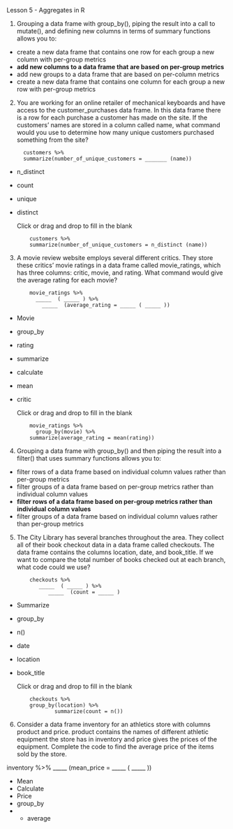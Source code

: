 Lesson 5 - Aggregates in R

1.	Grouping a data frame with group_by(), piping the result into a call to mutate(), and defining new columns in terms of summary functions allows you to:
-	create a new data frame that contains one row for each group a new column with per-group metrics
-	**add new columns to a data frame that are based on per-group metrics**
-	add new groups to a data frame that are based on per-column metrics
-	create a new data frame that contains one column for each group a new row with per-group metrics

2.	You are working for an online retailer of mechanical keyboards and have access to the customer_purchases data frame. In this data frame there is a row for each purchase a customer has made on the site. If the customers’ names are stored in a column called name, what command would you use to determine how many unique customers purchased something from the site?

      
  	      customers %>%
  	      summarize(number_of_unique_customers = _______ (name))

-	n_distinct
-	count
-	unique
-	distinct

      Click or drag and drop to fill in the blank

            customers %>%
            summarize(number_of_unique_customers = n_distinct (name))

3.	A movie review website employs several different critics. They store these critics’ movie ratings in a data frame called movie_ratings, which has three columns: critic, movie, and rating. What command would give the average rating for each movie?

            movie_ratings %>%
              _____  ( _____ ) %>%
                _____  (average_rating = _____ ( _____ ))

-	Movie
-	group_by
-	rating
-	summarize
-	calculate
-	mean
-	critic

      Click or drag and drop to fill in the blank

            movie_ratings %>%
              group_by(movie) %>%
 			summarize(average_rating = mean(rating))

4.	Grouping a data frame with group_by() and then piping the result into a filter() that uses summary functions allows you to:
-	filter rows of a data frame based on individual column values rather than per-group metrics
-	filter groups of a data frame based on per-group metrics rather than individual column values
-	**filter rows of a data frame based on per-group metrics rather than individual column values**
-	filter groups of a data frame based on individual column values rather than per-group metrics

5.	The City Library has several branches throughout the area. They collect all of their book checkout data in a data frame called checkouts. The data frame contains the columns location, date, and book_title. If we want to compare the total number of books checked out at each branch, what code could we use?

            checkouts %>%
               _____  ( _____ ) %>%
                  _____  (count = _____ )

-	Summarize
-	group_by
-	n()
-	date
-	location
-	book_title

      Click or drag and drop to fill in the blank

            checkouts %>%
       		group_by(location) %>%
                    summarize(count = n())
   
6.	Consider a data frame inventory for an athletics store with columns product and price. product contains the names of different athletic equipment the store has in inventory and price gives the prices of the equipment. Complete the code to find the average price of the items sold by the store.

inventory %>%
_____  (mean_price = _____ ( _____ ))

-	Mean
-	Calculate
-	Price
-	group_by
-	-	average
